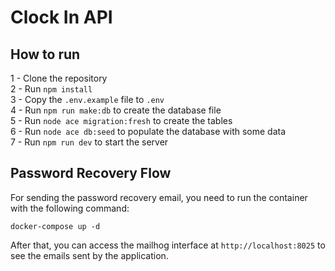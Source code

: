 # Clock In API

## How to run

1 - Clone the repository\
2 - Run `npm install`\
3 - Copy the `.env.example` file to `.env`\
4 - Run `npm run make:db` to create the database file\
5 - Run `node ace migration:fresh` to create the tables\
6 - Run `node ace db:seed` to populate the database with some data\
7 - Run `npm run dev` to start the server

## Password Recovery Flow

For sending the password recovery email, you need to run the container with the following command:

`docker-compose up -d`

After that, you can access the mailhog interface at `http://localhost:8025` to see the emails sent by the application.
